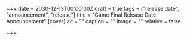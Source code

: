 +++
date = 2030-12-13T00:00:00Z
draft = true
tags = ["release date", "announcement", "release"]
title = "Game Final Release Date Announcement"
[cover]
alt = ""
caption = ""
image = ""
relative = false

+++
